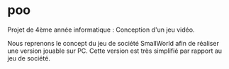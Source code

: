 poo
===
Projet de 4ème année informatique : Conception d'un jeu vidéo.

Nous reprenons le concept du jeu de société SmallWorld afin de réaliser une version jouable sur PC.
Cette version est très simplifié par rapport au jeu de société.
